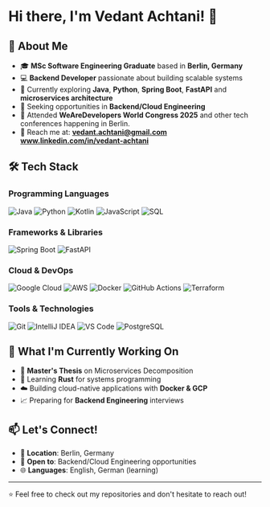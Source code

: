 # Hi there, I'm Vedant Achtani! 👋

## 🚀 About Me
- 🎓 **MSc Software Engineering Graduate** based in **Berlin, Germany**
- 💻 **Backend Developer** passionate about building scalable systems
- 🌱 Currently exploring **Java**, **Python**, **Spring Boot**, **FastAPI** and **microservices architecture**
- 🎯 Seeking opportunities in **Backend/Cloud Engineering**
- 🎪 Attended **WeAreDevelopers World Congress 2025** and other tech conferences happening in Berlin.
- 📧 Reach me at: **vedant.achtani@gmail.com** **www.linkedin.com/in/vedant-achtani**

## 🛠️ Tech Stack

### Programming Languages
![Java](https://img.shields.io/badge/java-%23ED8B00.svg?style=for-the-badge&logo=openjdk&logoColor=white)
![Python](https://img.shields.io/badge/python-3670A0?style=for-the-badge&logo=python&logoColor=ffdd54)
![Kotlin](https://img.shields.io/badge/kotlin-%23000000.svg?style=for-the-badge&logo=rust&logoColor=white)
![JavaScript](https://img.shields.io/badge/javascript-%23323330.svg?style=for-the-badge&logo=javascript&logoColor=%23F7DF1E)
![SQL](https://img.shields.io/badge/sql-%2300f.svg?style=for-the-badge&logo=mysql&logoColor=white)

### Frameworks & Libraries
![Spring Boot](https://img.shields.io/badge/Spring%20Boot-6DB33F?style=for-the-badge&logo=spring&logoColor=white)
![FastAPI](https://img.shields.io/badge/FastAPI-005571?style=for-the-badge&logo=fastapi)

### Cloud & DevOps
![Google Cloud](https://img.shields.io/badge/GoogleCloud-%234285F4.svg?style=for-the-badge&logo=google-cloud&logoColor=white)
![AWS](https://img.shields.io/badge/AWS-%23FF9900.svg?style=for-the-badge&logo=amazon-aws&logoColor=white)
![Docker](https://img.shields.io/badge/docker-%230db7ed.svg?style=for-the-badge&logo=docker&logoColor=white)
![GitHub Actions](https://img.shields.io/badge/github%20actions-%232671E5.svg?style=for-the-badge&logo=githubactions&logoColor=white)
![Terraform](https://img.shields.io/badge/terraform-%235835CC.svg?style=for-the-badge&logo=terraform&logoColor=white)



### Tools & Technologies
![Git](https://img.shields.io/badge/git-%23F05033.svg?style=for-the-badge&logo=git&logoColor=white)
![IntelliJ IDEA](https://img.shields.io/badge/IntelliJIDEA-000000.svg?style=for-the-badge&logo=intellij-idea&logoColor=white)
![VS Code](https://img.shields.io/badge/Visual%20Studio%20Code-0078d4.svg?style=for-the-badge&logo=visual-studio-code&logoColor=white)
![PostgreSQL](https://img.shields.io/badge/postgresql-%23316192.svg?style=for-the-badge&logo=postgresql&logoColor=white)

## 🌟 What I'm Currently Working On
- 🔬 **Master's Thesis** on Microservices Decomposition
- 🦀 Learning **Rust** for systems programming
- ☁️ Building cloud-native applications with **Docker & GCP**
- 📈 Preparing for **Backend Engineering** interviews

## 📫 Let's Connect!
- 📍 **Location**: Berlin, Germany
- 💼 **Open to**: Backend/Cloud Engineering opportunities
- 🌐 **Languages**: English, German (learning)

---
⭐ Feel free to check out my repositories and don't hesitate to reach out!
